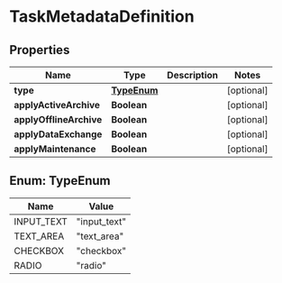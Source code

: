 

# TaskMetadataDefinition

## Properties

Name | Type | Description | Notes
------------ | ------------- | ------------- | -------------
**type** | [**TypeEnum**](#TypeEnum) |  |  [optional]
**applyActiveArchive** | **Boolean** |  |  [optional]
**applyOfflineArchive** | **Boolean** |  |  [optional]
**applyDataExchange** | **Boolean** |  |  [optional]
**applyMaintenance** | **Boolean** |  |  [optional]



## Enum: TypeEnum

Name | Value
---- | -----
INPUT_TEXT | &quot;input_text&quot;
TEXT_AREA | &quot;text_area&quot;
CHECKBOX | &quot;checkbox&quot;
RADIO | &quot;radio&quot;




